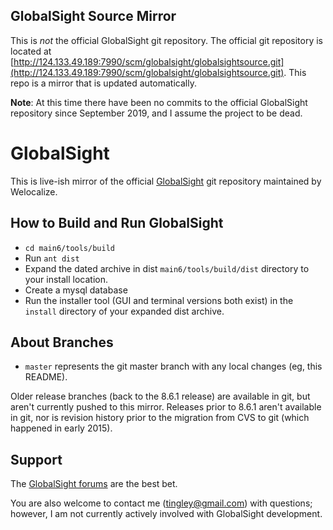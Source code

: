 GlobalSight Source Mirror
-------------------------------------------------------------

This is *not* the official GlobalSight git repository.  The official
git repository is located at [http://124.133.49.189:7990/scm/globalsight/globalsightsource.git](http://124.133.49.189:7990/scm/globalsight/globalsightsource.git).
This repo is a mirror that is updated automatically.

**Note**: At this time there have been no commits to the official GlobalSight repository since September 2019, and I assume the project to be dead.

GlobalSight
===========

This is live-ish mirror of the official [GlobalSight](http://globalsight.com)
git repository maintained by Welocalize.


How to Build and Run GlobalSight
--------------------------------
* `cd main6/tools/build`
* Run `ant dist`
* Expand the dated archive in dist `main6/tools/build/dist` directory to your install location.
* Create a mysql database
* Run the installer tool (GUI and terminal versions both exist) in the `install` directory of your expanded dist archive.

About Branches
--------------
* `master` represents the git master branch with any local changes (eg, this README).

Older release branches (back to the 8.6.1 release) are available in git, but
aren't currently pushed to this mirror.  Releases prior to 8.6.1 aren't
available in git, nor is revision history prior to the migration from CVS to
git (which happened in early 2015).

Support
-------
The [GlobalSight forums](http://www.globalsight.com/forums/) are the best bet.

You are also welcome to contact me (tingley@gmail.com) with
questions; however, I am not currently actively involved with GlobalSight
development.
